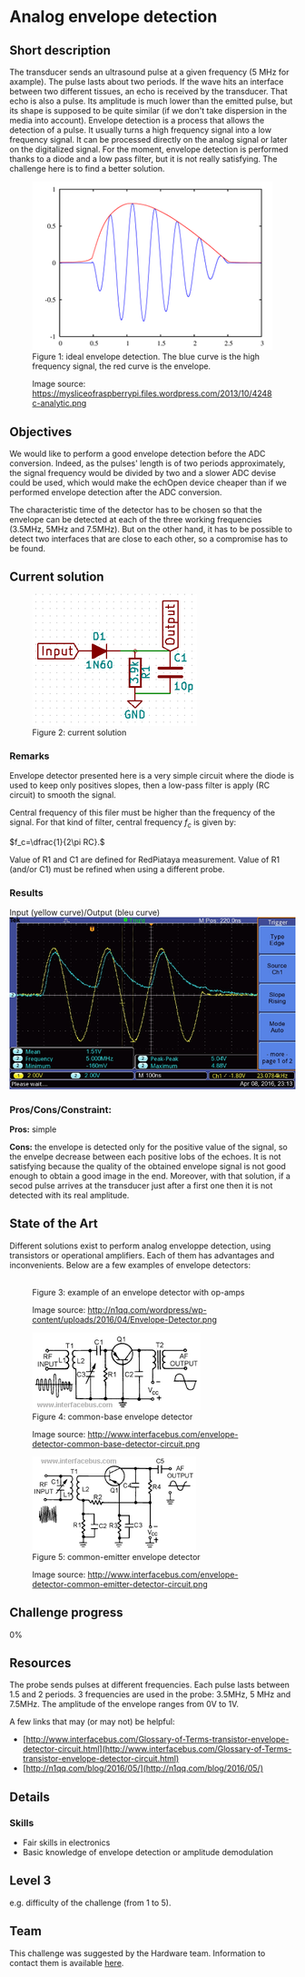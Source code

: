 # Analog envelope detection

## Short description
The transducer sends an ultrasound pulse at a given frequency (5 MHz for axample). The pulse lasts about two periods. If the wave hits an interface between two different tissues, an echo is received by the transducer. That echo is also a pulse. Its amplitude is much lower than the emitted pulse, but its shape is supposed to be quite similar (if we don't take dispersion in the media into account). Envelope detection is a process that allows the detection of a pulse. It usually turns a high frequency signal into a low frequency signal. It can be processed directly on the analog signal or later on the digitalized signal. For the moment, envelope detection is performed thanks to a diode and a low pass filter, but it is not really satisfying. The challenge here is to find a better solution.

<figure>
  <img src="/challenges/envelope_detection/envelope_detection_principle.png" alt="" />
  <figcaption> Figure 1: ideal envelope detection. The blue curve is the high frequency signal, the red curve is the envelope.
  
  Image source: https://mysliceofraspberrypi.files.wordpress.com/2013/10/4248c-analytic.png</figcaption>
</figure>

## Objectives
We would like to perform a good envelope detection before the ADC conversion. Indeed, as the pulses' length is of two periods approximately, the signal frequency would be divided by two and a slower ADC devise could be used, which would make the echOpen device cheaper than if we performed envelope detection after the ADC conversion.

The characteristic time of the detector has to be chosen so that the envelope can be detected at each of the three working frequencies (3.5MHz, 5MHz and 7.5MHz). But on the other hand, it has to be possible to detect two interfaces that are close to each other, so a compromise has to be found.


## Current solution
<figure>
  <img src="/challenges/envelope_detection/viewme.png" alt="" />
  <figcaption> Figure 2: current solution
  
</figure>

### Remarks

Envelope detector presented here is a very simple circuit where the diode is used to keep only positives slopes, then a low-pass filter is apply (RC circuit) to smooth the signal. 

Central frequency of this filer must be higher than the frequency of the signal. For that kind of filter, central frequency $f_c$ is given by:

$f_c=\dfrac{1}{2\pi RC}.$

Value of R1 and C1 are defined for RedPiataya measurement.
Value of R1 (and/or C1) must be refined when using a different probe.


### Results
Input (yellow curve)/Output (bleu curve)
![](./result.jpg)

### Pros/Cons/Constraint:

**Pros:** simple

**Cons:** the envelope is detected only for the positive value of the signal, so the envelpe decrease between each positive lobs of the echoes.
It is not satisfying because the quality of the obtained envelope signal is not good enough to obtain a good image in the end. Moreover, with that solution, if a secod pulse arrives at the transducer just after a first one then it is not detected with its real amplitude.

## State of the Art
Different solutions exist to perform analog enveloppe detection, using transistors or operational amplifiers. Each of them has advantages and inconvenients. Below are a few examples of envelope detectors:

<figure>
  <img src="/challenges/envelope_detection/Envelope_Detector.png" alt="" />
  <figcaption> Figure 3: example of an envelope detector with op-amps
  
  Image source: http://n1qq.com/wordpress/wp-content/uploads/2016/04/Envelope-Detector.png</figcaption>
</figure>

<figure>
  <img src="/challenges/envelope_detection/envelope-detector-common-base-detector-circuit.png" alt="" />
  <figcaption> Figure 4: common-base envelope detector
  
  Image source: http://www.interfacebus.com/envelope-detector-common-base-detector-circuit.png</figcaption>
</figure>

<figure>
  <img src="/challenges/envelope_detection/envelope-detector-common-emitter-detector-circuit.png" alt="" />
  <figcaption> Figure 5: common-emitter envelope detector
  
  Image source: http://www.interfacebus.com/envelope-detector-common-emitter-detector-circuit.png</figcaption>
</figure>



## Challenge progress
0%


## Resources
The probe sends pulses at different frequencies. Each pulse lasts between 1.5 and 2 periods. 3 frequencies are used in the probe: 3.5MHz, 5 MHz and 7.5MHz. The amplitude of the envelope ranges from 0V to 1V.

A few links that may (or may not) be helpful:
* [http://www.interfacebus.com/Glossary-of-Terms-transistor-envelope-detector-circuit.html](http://www.interfacebus.com/Glossary-of-Terms-transistor-envelope-detector-circuit.html)
* [http://n1qq.com/blog/2016/05/](http://n1qq.com/blog/2016/05/)


## Details

### Skills 
* Fair skills in electronics
* Basic knowledge of envelope detection or amplitude demodulation


## Level 3
e.g. difficulty of the challenge (from 1 to 5).

## Team
This challenge was suggested by the Hardware team. Information to contact them is available [here](./howto/teams.md).

